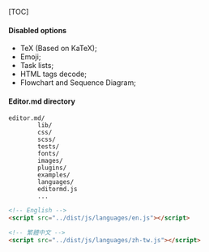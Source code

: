 [TOC]

#### Disabled options

- TeX (Based on KaTeX);
- Emoji;
- Task lists;
- HTML tags decode;
- Flowchart and Sequence Diagram;

#### Editor.md directory

    editor.md/
            lib/
            css/
            scss/
            tests/
            fonts/
            images/
            plugins/
            examples/
            languages/
            editormd.js
            ...

```html
<!-- English -->
<script src="../dist/js/languages/en.js"></script>

<!-- 繁體中文 -->
<script src="../dist/js/languages/zh-tw.js"></script>
```
        